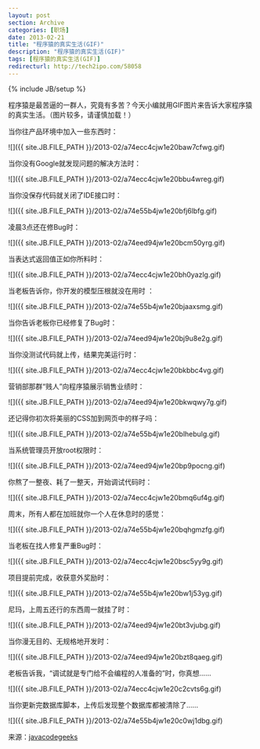 ```yaml
---
layout: post
section: Archive
categories: [职场]
date: 2013-02-21
title: "程序猿的真实生活(GIF)"
description: "程序猿的真实生活(GIF)"
tags: [程序猿的真实生活(GIF)]
redirecturl: http://tech2ipo.com/58058
---
```

{% include JB/setup %}

程序猿是最苦逼的一群人，究竟有多苦？今天小编就用GIF图片来告诉大家程序猿的真实生活。（图片较多，请谨慎加载！）

当你往产品环境中加入一些东西时：

![]({{ site.JB.FILE_PATH }}/2013-02/a74ecc4cjw1e20baw7cfwg.gif)

当你没有Google就发现问题的解决方法时：

![]({{ site.JB.FILE_PATH }}/2013-02/a74ecc4cjw1e20bbu4wreg.gif)

当你没保存代码就关闭了IDE接口时：

![]({{ site.JB.FILE_PATH }}/2013-02/a74e55b4jw1e20bfj6lbfg.gif)

凌晨3点还在修Bug时：

![]({{ site.JB.FILE_PATH }}/2013-02/a74eed94jw1e20bcm50yrg.gif)

当表达式返回值正如你所料时：

![]({{ site.JB.FILE_PATH }}/2013-02/a74ecc4cjw1e20bh0yazlg.gif)

当老板告诉你，你开发的模型压根就没在用时 ：

![]({{ site.JB.FILE_PATH }}/2013-02/a74e55b4jw1e20bjaaxsmg.gif)

当你告诉老板你已经修复了Bug时：

![]({{ site.JB.FILE_PATH }}/2013-02/a74eed94jw1e20bj9u8e2g.gif)

当你没测试代码就上传，结果完美运行时：

![]({{ site.JB.FILE_PATH }}/2013-02/a74ecc4cjw1e20bkbbc4vg.gif)

营销部那群“贱人”向程序猿展示销售业绩时：

![]({{ site.JB.FILE_PATH }}/2013-02/a74eed94jw1e20bkwqwy7g.gif)

还记得你初次将美丽的CSS加到网页中的样子吗：

![]({{ site.JB.FILE_PATH }}/2013-02/a74e55b4jw1e20blhebulg.gif)

当系统管理员开放root权限时：

![]({{ site.JB.FILE_PATH }}/2013-02/a74eed94jw1e20bp9pocng.gif)

你熬了一整夜、耗了一整天，开始调试代码时：

![]({{ site.JB.FILE_PATH }}/2013-02/a74ecc4cjw1e20bmq6uf4g.gif)

周末，所有人都在加班就你一个人在休息时的感觉：

![]({{ site.JB.FILE_PATH }}/2013-02/a74e55b4jw1e20bqhgmzfg.gif)

当老板在找人修复严重Bug时：

![]({{ site.JB.FILE_PATH }}/2013-02/a74ecc4cjw1e20bsc5yy9g.gif)

项目提前完成，收获意外奖励时：

![]({{ site.JB.FILE_PATH }}/2013-02/a74e55b4jw1e20bw1j53yg.gif)

尼玛，上周五还行的东西周一就挂了时：

![]({{ site.JB.FILE_PATH }}/2013-02/a74eed94jw1e20bt3vjubg.gif)

当你漫无目的、无规格地开发时：

![]({{ site.JB.FILE_PATH }}/2013-02/a74eed94jw1e20bzt8qaeg.gif)

老板告诉我，“调试就是专门给不会编程的人准备的”时，你真想……

![]({{ site.JB.FILE_PATH }}/2013-02/a74ecc4cjw1e20c2cvts6g.gif)

当你更新完数据库脚本，上传后发现整个数据库都被清除了……

![]({{ site.JB.FILE_PATH }}/2013-02/a74e55b4jw1e20c0wj1dbg.gif)

来源：[javacodegeeks](http://www.javacodegeeks.com/2013/02/the-reality-of-developers-life.html)
